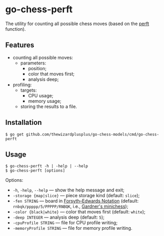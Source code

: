 # go-chess-perft

The utility for counting all possible chess moves (based on the [perft](https://www.chessprogramming.org/Perft) function).

## Features

- counting all possible moves:
  - parameters:
    - position;
    - color that moves first;
    - analysis deep;
- profiling:
  - targets:
    - CPU usage;
    - memory usage;
  - storing the results to a file.

## Installation

```
$ go get github.com/thewizardplusplus/go-chess-models/cmd/go-chess-perft
```

## Usage

```
$ go-chess-perft -h | -help | --help
$ go-chess-perft [options]
```

Options:

- `-h`, `-help`, `--help` &mdash; show the help message and exit;
- `-storage {map|slice}` &mdash; piece storage kind (default: `slice`);
- `-fen STRING` &mdash; board in [Forsyth–Edwards Notation](https://en.wikipedia.org/wiki/Forsyth–Edwards_Notation) (default: `rnbqk/ppppp/5/PPPPP/RNBQK`, i.e., [Gardner's minichess](https://en.wikipedia.org/wiki/Minichess#5%C3%975_chess));
- `-color {black|white}` &mdash; color that moves first (default: `white`);
- `-deep INTEGER` &mdash; analysis deep (default: `5`);
- `-cpuProfile STRING` &mdash; file for CPU profile writing;
- `-memoryProfile STRING` &mdash; file for memory profile writing.
